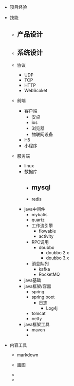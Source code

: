 - 项目经验
- 技能 
   - 产品设计
      - 

   - 系统设计
      - 

   - 协议 
      - UDP
      - TCP
      - HTTP
      - WebScoket
   - 前端 
      - 客户端 
         - 安卓
         - ios
         - 浏览器
         - 物联网设备
      - H5
      - 小程序
   - 服务端 
      - linux
      - 数据库 
         - mysql
            - 

         - redis
      - java中间件 
         - mybatis
         - quartz
         - 工作流引擎 
            - flowable
            - activity
         - RPC调用
            - doubbo 
               - doubbo 2.x
               - doubbo 3.x
         - 消息队列 
            - kafka
            - RocketMQ
      - java基础
      - java框架/容器 
         - spring
         - spring boot
            - 日志
               - Log4j
         - tomcat
         - netty
      - java框架工具 
         - maven
         - 

- 内容工具 
   - markdown
   - 画图
   - 

   - 

